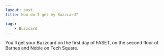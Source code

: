 ```yaml
---
layout: post
title: How do I get my Buzzcard?

tags:
    - Buzzcard
---
```


You'll get your Buzzcard on the first day of FASET, on the second floor of Barnes and Noble on Tech Square.
